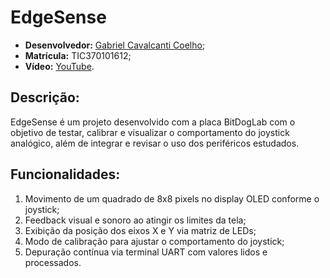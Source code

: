 # EdgeSense
  - **Desenvolvedor:** <ins>Gabriel Cavalcanti Coelho</ins>;
  - **Matrícula:** TIC370101612;
  - **Vídeo:** [YouTube](https://www.youtube.com/).

## Descrição:
EdgeSense é um projeto desenvolvido com a placa BitDogLab com o objetivo de testar, calibrar e visualizar o comportamento do joystick analógico, além de integrar e revisar o uso dos periféricos estudados.

## Funcionalidades:
1. Movimento de um quadrado de 8x8 pixels no display OLED conforme o joystick;
2. Feedback visual e sonoro ao atingir os limites da tela;
3. Exibição da posição dos eixos X e Y via matriz de LEDs;
4. Modo de calibração para ajustar o comportamento do joystick;
5. Depuração contínua via terminal UART com valores lidos e processados.
